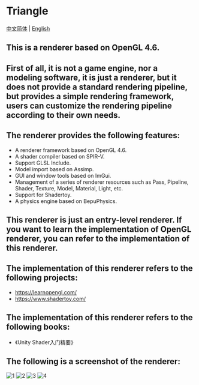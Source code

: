 # Triangle

[中文简体](https://github.com/qian-o/Triangle/blob/master/README.md) | [English](https://github.com/qian-o/Triangle/blob/master/README-en.md)

## This is a renderer based on OpenGL 4.6.
## First of all, it is not a game engine, nor a modeling software, it is just a renderer, but it does not provide a standard rendering pipeline, but provides a simple rendering framework, users can customize the rendering pipeline according to their own needs.
## The renderer provides the following features:
- A renderer framework based on OpenGL 4.6.
- A shader compiler based on SPIR-V.
- Support GLSL Include.
- Model import based on Assimp.
- GUI and window tools based on ImGui.
- Management of a series of renderer resources such as Pass, Pipeline, Shader, Texture, Model, Material, Light, etc.
- Support for Shadertoy.
- A physics engine based on BepuPhysics.

## This renderer is just an entry-level renderer. If you want to learn the implementation of OpenGL renderer, you can refer to the implementation of this renderer.

## The implementation of this renderer refers to the following projects:
- https://learnopengl.com/
- https://www.shadertoy.com/

## The implementation of this renderer refers to the following books:
- 《Unity Shader入门精要》

## The following is a screenshot of the renderer:
![1](https://github.com/qian-o/Triangle/assets/84434846/991a7f40-573e-4e2c-928c-2f29890079ef)
![2](https://github.com/qian-o/Triangle/assets/84434846/0fd61802-eb8c-4d82-979d-871fc84dd72a)
![3](https://github.com/qian-o/Triangle/assets/84434846/1a441a98-9ef9-4a99-a15c-14e9a156a789)
![4](https://github.com/qian-o/Triangle/assets/84434846/82dc513e-d447-4c89-8a9c-168645f30cdd)